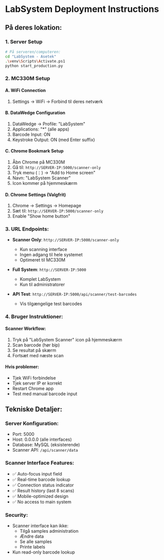 # LabSystem Deployment Instructions

## På deres lokation:

### 1. Server Setup
```bash
# På serveren/computeren:
cd "LabSystem - Asetek"
.\venv\Scripts\Activate.ps1
python start_production.py
```

### 2. MC330M Setup

#### A. WiFi Connection
1. Settings → WiFi → Forbind til deres netværk

#### B. DataWedge Configuration
1. DataWedge → Profile: "LabSystem" 
2. Applications: "*" (alle apps)
3. Barcode Input: ON
4. Keystroke Output: ON (med Enter suffix)

#### C. Chrome Bookmark Setup
1. Åbn Chrome på MC330M
2. Gå til: `http://SERVER-IP:5000/scanner-only`
3. Tryk menu (⋮) → "Add to Home screen"  
4. Navn: "LabSystem Scanner"
5. Icon kommer på hjemmeskærm

#### D. Chrome Settings (Valgfrit)
1. Chrome → Settings → Homepage
2. Sæt til: `http://SERVER-IP:5000/scanner-only`
3. Enable "Show home button"

### 3. URL Endpoints:

- **Scanner Only**: `http://SERVER-IP:5000/scanner-only`
  - Kun scanning interface
  - Ingen adgang til hele systemet
  - Optimeret til MC330M

- **Full System**: `http://SERVER-IP:5000`
  - Komplet LabSystem
  - Kun til administratorer

- **API Test**: `http://SERVER-IP:5000/api/scanner/test-barcodes`
  - Vis tilgængelige test barcodes

### 4. Bruger Instruktioner:

#### Scanner Workflow:
1. Tryk på "LabSystem Scanner" icon på hjemmeskærm
2. Scan barcode (hør bip)
3. Se resultat på skærm
4. Fortsæt med næste scan

#### Hvis problemer:
- Tjek WiFi forbindelse
- Tjek server IP er korrekt
- Restart Chrome app
- Test med manual barcode input

## Tekniske Detaljer:

### Server Konfiguration:
- Port: 5000
- Host: 0.0.0.0 (alle interfaces)
- Database: MySQL (eksisterende)
- Scanner API: `/api/scanner/data`

### Scanner Interface Features:
- ✅ Auto-focus input field
- ✅ Real-time barcode lookup  
- ✅ Connection status indicator
- ✅ Result history (last 8 scans)
- ✅ Mobile-optimized design
- ✅ No access to main system

### Security:
- Scanner interface kan ikke:
  - Tilgå samples administration
  - Ændre data
  - Se alle samples
  - Printe labels
- Kun read-only barcode lookup